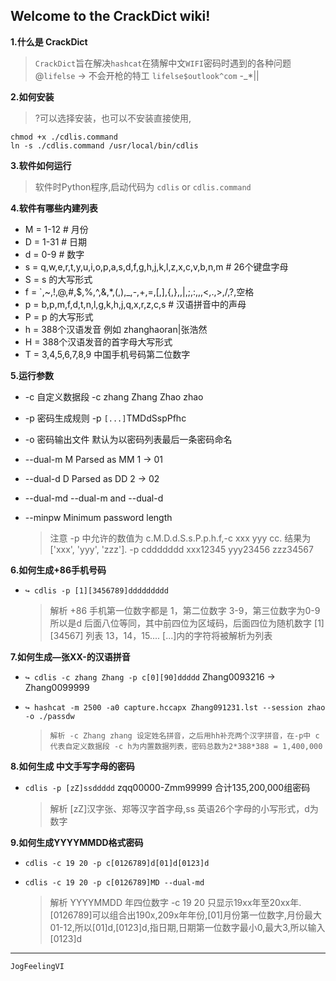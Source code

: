Welcome to the CrackDict wiki!
------- 
**1.什么是 CrackDict**

  > `CrackDict`旨在解决`hashcat`在猜解中文`WIFI`密码时遇到的各种问题
  > @`lifelse` -> 不会开枪的特工 `lifelse$outlook^com` -_*||

**2.如何安装**

  > ?可以选择安装，也可以不安装直接使用,
```
chmod +x ./cdlis.command
ln -s ./cdlis.command /usr/local/bin/cdlis
```

**3.软件如何运行**

  > 软件时Python程序,启动代码为 `cdlis` or `cdlis.command`

**4.软件有哪些内建列表**

* M = 1-12 # 月份
* D = 1-31 # 日期
* d = 0-9 # 数字
* s = q,w,e,r,t,y,u,i,o,p,a,s,d,f,g,h,j,k,l,z,x,c,v,b,n,m # 26个键盘字母
* S = s 的大写形式
* f = `,~,!,@,#,$,%,^,&,*,(,),_,-,+,=,[,],{,},\,|,;,:,,,<,.,>,/,?,空格
* p = b,p,m,f,d,t,n,l,g,k,h,j,q,x,r,z,c,s # 汉语拼音中的声母
* P = p 的大写形式
* h = 388个汉语发音 例如 zhanghaoran|张浩然
* H = 388个汉语发音的首字母大写形式
* T = 3,4,5,6,7,8,9 中国手机号码第二位数字

**5.运行参数** 

* -c 自定义数据段 -c zhang Zhang Zhao zhao
* -p 密码生成规则 -p `[...]`TMDdSspPfhc
* -o 密码输出文件 默认为以密码列表最后一条密码命名
* --dual-m         M Parsed as MM 1 -> 01
* --dual-d         D Parsed as DD 2 -> 02
* --dual-md        --dual-m and --dual-d
* --minpw          Minimum password length

  > 注意 -p 中允许的数值为 c.M.D.d.S.s.P.p.h.f,-c xxx yyy cc. 结果为 ['xxx', 'yyy', 'zzz']. -p cddddddd xxx12345 yyy23456 zzz34567

**6.如何生成+86手机号码**

* `↪ cdlis -p [1][3456789]ddddddddd`

  > 解析 +86 手机第一位数字都是 1，第二位数字 3-9，第三位数字为0-9 所以是d 后面八位等同，其中前四位为区域码，后面四位为随机数字  [1]  [34567] 列表 13，14，15.... [...]内的字符将被解析为列表

**7.如何生成—张XX-的汉语拼音**

* `↪ cdlis -c zhang Zhang -p c[0][90]ddddd` Zhang0093216 -> Zhang0099999
* `↪ hashcat -m 2500 -a0 capture.hccapx Zhang091231.lst --session zhao -o ./passdw`

  > `解析 -c Zhang zhang 设定姓名拼音，之后用hh补充两个汉字拼音，在-p中 c代表自定义数据段 -c h为内置数据列表，密码总数为2*388*388 = 1,400,000`

**8.如何生成 中文手写字母的密码**

* `cdlis -p [zZ]ssddddd` zqq00000-Zmm99999 合计135,200,000组密码

  > 解析 [zZ]汉字张、郑等汉字首字母,ss 英语26个字母的小写形式，d为数字

**9.如何生成YYYYMMDD格式密码**

* `cdlis -c 19 20 -p c[0126789]d[01]d[0123]d`
* `cdlis -c 19 20 -p c[0126789]MD --dual-md`

  > 解析 YYYYMMDD 年四位数字 -c 19 20 只显示19xx年至20xx年.[0126789]可以组合出190x,209x年年份,[01]月份第一位数字,月份最大01-12,所以[01]d,[0123]d,指日期,日期第一位数字最小0,最大3,所以输入[0123]d

------
`JogFeelingVI`